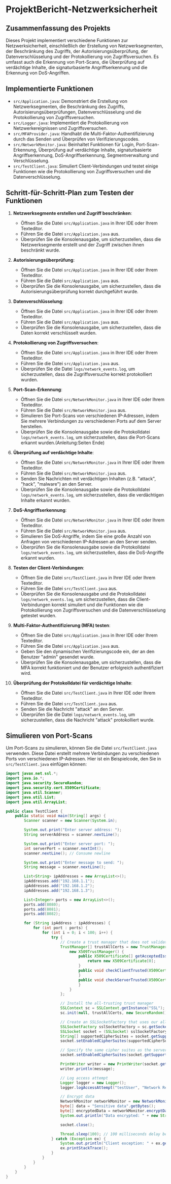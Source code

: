 # ProjektBericht-Netzwerksicherheit

## Zusammenfassung des Projekts

Dieses Projekt implementiert verschiedene Funktionen zur Netzwerksicherheit, einschließlich der Erstellung von Netzwerksegmenten, der Beschränkung des Zugriffs, der Autorisierungsüberprüfung, der Datenverschlüsselung und der Protokollierung von Zugriffsversuchen. Es umfasst auch die Erkennung von Port-Scans, die Überprüfung auf verdächtige Inhalte, die signaturbasierte Angriffserkennung und die Erkennung von DoS-Angriffen.

## Implementierte Funktionen

- `src/Application.java`: Demonstriert die Erstellung von Netzwerksegmenten, die Beschränkung des Zugriffs, Autorisierungsüberprüfungen, Datenverschlüsselung und die Protokollierung von Zugriffsversuchen.
- `src/Logger.java`: Implementiert die Protokollierung von Netzwerkereignissen und Zugriffsversuchen.
- `src/MFAProvider.java`: Handhabt die Multi-Faktor-Authentifizierung durch das Senden und Überprüfen von Verifizierungscodes.
- `src/NetworkMonitor.java`: Beinhaltet Funktionen für Login, Port-Scan-Erkennung, Überprüfung auf verdächtige Inhalte, signaturbasierte Angriffserkennung, DoS-Angriffserkennung, Segmentverwaltung und Verschlüsselung.
- `src/TestClient.java`: Simuliert Client-Verbindungen und testet einige Funktionen wie die Protokollierung von Zugriffsversuchen und die Datenverschlüsselung.

## Schritt-für-Schritt-Plan zum Testen der Funktionen

1. **Netzwerksegmente erstellen und Zugriff beschränken**:
   - Öffnen Sie die Datei `src/Application.java` in Ihrer IDE oder Ihrem Texteditor.
   - Führen Sie die Datei `src/Application.java` aus.
   - Überprüfen Sie die Konsolenausgabe, um sicherzustellen, dass die Netzwerksegmente erstellt und der Zugriff zwischen ihnen beschränkt wurde.

2. **Autorisierungsüberprüfung**:
   - Öffnen Sie die Datei `src/Application.java` in Ihrer IDE oder Ihrem Texteditor.
   - Führen Sie die Datei `src/Application.java` aus.
   - Überprüfen Sie die Konsolenausgabe, um sicherzustellen, dass die Autorisierungsüberprüfung korrekt durchgeführt wurde.

3. **Datenverschlüsselung**:
   - Öffnen Sie die Datei `src/Application.java` in Ihrer IDE oder Ihrem Texteditor.
   - Führen Sie die Datei `src/Application.java` aus.
   - Überprüfen Sie die Konsolenausgabe, um sicherzustellen, dass die Daten korrekt verschlüsselt wurden.

4. **Protokollierung von Zugriffsversuchen**:
   - Öffnen Sie die Datei `src/Application.java` in Ihrer IDE oder Ihrem Texteditor.
   - Führen Sie die Datei `src/Application.java` aus.
   - Überprüfen Sie die Datei `logs/network_events.log`, um sicherzustellen, dass die Zugriffsversuche korrekt protokolliert wurden.

5. **Port-Scan-Erkennung**:
   - Öffnen Sie die Datei `src/NetworkMonitor.java` in Ihrer IDE oder Ihrem Texteditor.
   - Führen Sie die Datei `src/NetworkMonitor.java` aus.
   - Simulieren Sie Port-Scans von verschiedenen IP-Adressen, indem Sie mehrere Verbindungen zu verschiedenen Ports auf dem Server herstellen.
   - Überprüfen Sie die Konsolenausgabe sowie die Protokolldatei `logs/network_events.log`, um sicherzustellen, dass die Port-Scans erkannt wurden.(Anleitung:Seiten Ende)

6. **Überprüfung auf verdächtige Inhalte**:
   - Öffnen Sie die Datei `src/NetworkMonitor.java` in Ihrer IDE oder Ihrem Texteditor.
   - Führen Sie die Datei `src/NetworkMonitor.java` aus.
   - Senden Sie Nachrichten mit verdächtigen Inhalten (z.B. "attack", "hack", "malware") an den Server.
   - Überprüfen Sie die Konsolenausgabe sowie die Protokolldatei `logs/network_events.log`, um sicherzustellen, dass die verdächtigen Inhalte erkannt wurden.

8. **DoS-Angriffserkennung**:
   - Öffnen Sie die Datei `src/NetworkMonitor.java` in Ihrer IDE oder Ihrem Texteditor.
   - Führen Sie die Datei `src/NetworkMonitor.java` aus.
   - Simulieren Sie DoS-Angriffe, indem Sie eine große Anzahl von Anfragen von verschiedenen IP-Adressen an den Server senden.
   - Überprüfen Sie die Konsolenausgabe sowie die Protokolldatei `logs/network_events.log`, um sicherzustellen, dass die DoS-Angriffe erkannt wurden.

9. **Testen der Client-Verbindungen**:
   - Öffnen Sie die Datei `src/TestClient.java` in Ihrer IDE oder Ihrem Texteditor.
   - Führen Sie die Datei `src/TestClient.java` aus.
   - Überprüfen Sie die Konsolenausgabe und die Protokolldatei `logs/network_events.log`, um sicherzustellen, dass die Client-Verbindungen korrekt simuliert und die Funktionen wie die Protokollierung von Zugriffsversuchen und die Datenverschlüsselung getestet wurden.

10. **Multi-Faktor-Authentifizierung (MFA) testen**:
    - Öffnen Sie die Datei `src/Application.java` in Ihrer IDE oder Ihrem Texteditor.
    - Führen Sie die Datei `src/Application.java` aus.
    - Geben Sie den dynamischen Verifizierungscode ein, der an den Benutzer "admin" gesendet wurde.
    - Überprüfen Sie die Konsolenausgabe, um sicherzustellen, dass die MFA korrekt funktioniert und der Benutzer erfolgreich authentifiziert wird.

11. **Überprüfung der Protokolldatei für verdächtige Inhalte**:
    - Öffnen Sie die Datei `src/TestClient.java` in Ihrer IDE oder Ihrem Texteditor.
    - Führen Sie die Datei `src/TestClient.java` aus.
    - Senden Sie die Nachricht "attack" an den Server.
    - Überprüfen Sie die Datei `logs/network_events.log`, um sicherzustellen, dass die Nachricht "attack" protokolliert wurde.
    
## Simulieren von Port-Scans

Um Port-Scans zu simulieren, können Sie die Datei `src/TestClient.java` verwenden. Diese Datei erstellt mehrere Verbindungen zu verschiedenen Ports von verschiedenen IP-Adressen. Hier ist ein Beispielcode, den Sie in `src/TestClient.java` einfügen können:

```java
import javax.net.ssl.*;
import java.io.*;
import java.security.SecureRandom;
import java.security.cert.X509Certificate;
import java.util.Scanner;
import java.util.List;
import java.util.ArrayList;

public class TestClient {
    public static void main(String[] args) {
        Scanner scanner = new Scanner(System.in);

        System.out.print("Enter server address: ");
        String serverAddress = scanner.nextLine();

        System.out.print("Enter server port: ");
        int serverPort = scanner.nextInt();
        scanner.nextLine(); // Consume newline

        System.out.print("Enter message to send: ");
        String message = scanner.nextLine();

        List<String> ipAddresses = new ArrayList<>();
        ipAddresses.add("192.168.1.1");
        ipAddresses.add("192.168.1.2");
        ipAddresses.add("192.168.1.3");

        List<Integer> ports = new ArrayList<>();
        ports.add(8080);
        ports.add(8081);
        ports.add(8082);

        for (String ipAddress : ipAddresses) {
            for (int port : ports) {
                for (int i = 0; i < 100; i++) {
                    try {
                        // Create a trust manager that does not validate certificate chains
                        TrustManager[] trustAllCerts = new TrustManager[] {
                            new X509TrustManager() {
                                public X509Certificate[] getAcceptedIssuers() {
                                    return new X509Certificate[0];
                                }
                                public void checkClientTrusted(X509Certificate[] certs, String authType) {
                                }
                                public void checkServerTrusted(X509Certificate[] certs, String authType) {
                                }
                            }
                        };

                        // Install the all-trusting trust manager
                        SSLContext sc = SSLContext.getInstance("SSL");
                        sc.init(null, trustAllCerts, new SecureRandom());

                        // Create an SSLSocketFactory that uses our all-trusting manager
                        SSLSocketFactory sslSocketFactory = sc.getSocketFactory();
                        SSLSocket socket = (SSLSocket) sslSocketFactory.createSocket(ipAddress, port);
                        String[] supportedCipherSuites = socket.getSupportedCipherSuites();
                        socket.setEnabledCipherSuites(supportedCipherSuites);

                        // Specify the same cipher suites as the server
                        socket.setEnabledCipherSuites(socket.getSupportedCipherSuites());

                        PrintWriter writer = new PrintWriter(socket.getOutputStream(), true);
                        writer.println(message);

                        // Log access attempt
                        Logger logger = new Logger();
                        logger.logAccessAttempt("testUser", "Network Resource", true);

                        // Encrypt data
                        NetworkMonitor networkMonitor = new NetworkMonitor();
                        byte[] data = "Sensitive data".getBytes();
                        byte[] encryptedData = networkMonitor.encryptData(data);
                        System.out.println("Data encrypted: " + new String(encryptedData));

                        socket.close();

                        Thread.sleep(100); // 100 milliseconds delay between each request
                    } catch (Exception ex) {
                        System.out.println("Client exception: " + ex.getMessage());
                        ex.printStackTrace();
                    }
                }
            }
        }
    }
}
```
